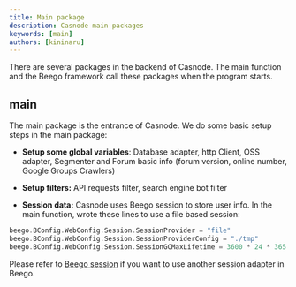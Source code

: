 ```yaml
---
title: Main package
description: Casnode main packages
keywords: [main]
authors: [kininaru]
---
```


There are several packages in the backend of Casnode. The main function and the Beego framework call these packages when the program starts.

## main

The main package is the entrance of Casnode. We do some basic setup steps in the main package:

* **Setup some global variables**: Database adapter, http Client, OSS adapter, Segmenter and Forum basic info (forum version, online number, Google Groups Crawlers)

* **Setup filters:** API requests filter, search engine bot filter

* **Session data:** Casnode uses Beego session to store user info. In the main function, wrote these lines to use a file based session:

```go
beego.BConfig.WebConfig.Session.SessionProvider = "file"
beego.BConfig.WebConfig.Session.SessionProviderConfig = "./tmp"
beego.BConfig.WebConfig.Session.SessionGCMaxLifetime = 3600 * 24 * 365
```

Please refer to [Beego session](https://beego.me/docs/mvc/controller/session.md) if you want to use another session adapter in Beego.
